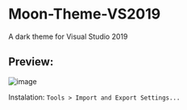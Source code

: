 # Moon-Theme-VS2019
A dark theme for Visual Studio 2019

## Preview:
![image](https://user-images.githubusercontent.com/62407687/111847337-5f24c400-88e7-11eb-87ca-f9b4f56c52ad.png)

Instalation: `Tools > Import and Export Settings...`
